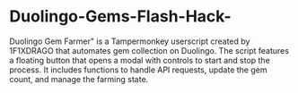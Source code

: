 # Duolingo-Gems-Flash-Hack-
Duolingo Gem Farmer" is a Tampermonkey userscript created by 1F1XDRAGO that automates gem collection on Duolingo. The script features a floating button that opens a modal with controls to start and stop the process. It includes functions to handle API requests, update the gem count, and manage the farming state.
